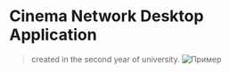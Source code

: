 # Cinema Network Desktop Application
> created in the second year of university.
![Пример](images/example.png)
